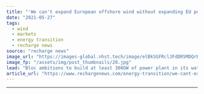 ```yaml
---
title: "'We can't expand European offshore wind without expanding EU ports', warns WindEurope"
date: "2021-05-27"
tags: 
  - wind
  - markets
  - energy transition
  - recharge news
source: "recharge news"
image_url: "https://images-global.nhst.tech/image/elBkSGFRclJFdDR5MDQrR2VzbjJVVmRhNzROVG81WWhkTHhFanJhekdVaz0=/nhst/binary/a812363fc73f09056ba6414d8c2a6346"
image_fp: "/assets/img/post_thumbnails/20.jpg"
lead: "Bloc ambitions to build at least 300GW of power plant in its waters by 2050 is doomed to fail without massive, multi-billion-euro kick-start, says advocacy body"
article_url: "https://www.rechargenews.com/energy-transition/we-cant-expand-european-offshore-wind-without-expanding-eu-ports-warns-windeurope/2-1-1016416"
---
```


---
